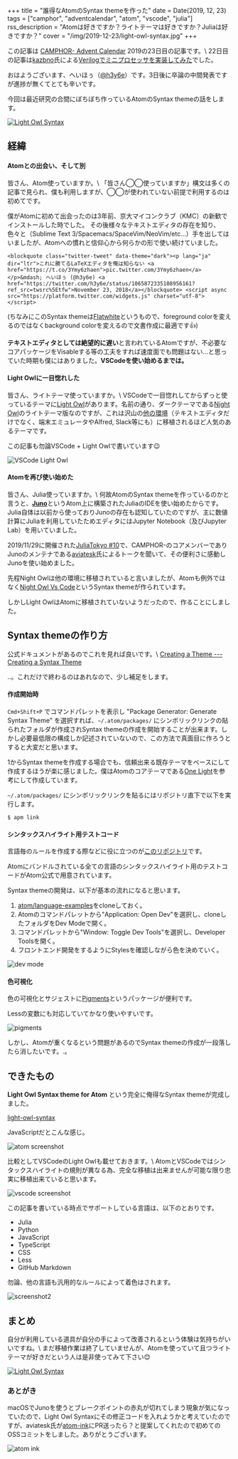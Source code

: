 +++
title = "誰得なAtomのSyntax themeを作った"
date = Date(2019, 12, 23)
tags = ["camphor", "adventcalendar", "atom", "vscode", "julia"]
rss_description = "Atomは好きですか？ライトテーマは好きですか？Juliaは好きですか？"
cover = "/img/2019-12-23/light-owl-syntax.jpg"
+++

この記事は [CAMPHOR- Advent Calendar](https://advent.camph.net/) 2019の23日目の記事です。\\
22日目の記事は[kazbno](https://twitter.com/kazbno)氏による[Verilogでミニプロセッサを実装してみた](http://kaz7890.hatenablog.com/entry/simple-riscv)でした。

おはようございます、へいほぅ（[@h3y6e](https://twitter.com/h3y6e)）です。3日後に卒論の中間発表ですが進捗が無くてとても辛いです。

今回は最近研究の合間にぼちぼち作っているAtomのSyntax themeの話をします。

[![Light Owl Syntax](/img/2019-12-23/light-owl-syntax.jpg)](https://atom.io/themes/light-owl-syntax)

## 経緯
#### Atomとの出会い、そして別
皆さん、Atom使っていますか。\\
「皆さん◯◯使っていますか」構文は多くの記事で見られ、僕も利用しますが、◯◯が使われていない前提で利用するのは初めてです。

僕がAtomに初めて出会ったのは3年前、京大マイコンクラブ（KMC）の新歓でインストールした時でした。
その後様々なテキストエディタの存在を知り、色々と（Sublime Text 3/Spacemacs/SpaceVim/NeoVim/etc...）手を出してはいましたが、Atomへの慣れと信仰心から何らかの形で使い続けていました。

~~~
<blockquote class="twitter-tweet" data-theme="dark"><p lang="ja" dir="ltr">これに勝てるLaTeXエディタを俺は知らない <a href="https://t.co/3Ymy6zhaen">pic.twitter.com/3Ymy6zhaen</a></p>&mdash; へいほぅ (@h3y6e) <a href="https://twitter.com/h3y6e/status/1065872335108956161?ref_src=twsrc%5Etfw">November 23, 2018</a></blockquote> <script async src="https://platform.twitter.com/widgets.js" charset="utf-8"></script>
~~~

(ちなみにこのSyntax themeは[Flatwhite](https://atom.io/themes/flatwhite-syntax)というもので、foreground colorを変えるのではなくbackground colorを変えるので文書作成に最適です👍)

**テキストエディタとしては絶望的に遅い**と言われているAtomですが、不必要なコアパッケージをVisableする等の工夫をすれば速度面でも問題はない…と思っていた時期も僕にはありました。**VSCodeを使い始めるまでは。**

#### Light Owlに一目惚れした
皆さん、ライトテーマ使っていますか。\\
VSCodeで一目惚れしてからずっと使っているテーマに[Light Owl](https://github.com/sdras/night-owl-vscode-theme/#light-owl)があります。名前の通り、ダークテーマである[Night Owl](https://github.com/sdras/night-owl-vscode-theme)のライトテーマ版なのですが、これは沢山の[他の環境](https://github.com/sdras/night-owl-vscode-theme#other-versions)（テキストエディタだけでなく、端末エミュレータやAlfred, Slack等にも）に移植されるほど人気のあるテーマです。

この記事も勿論VSCode + Light Owlで書いています😉

![VSCode Light Owl](/img/2019-12-23/vscode-light-owl.jpg)

#### Atomを再び使い始めた
皆さん、Julia使っていますか。\\
何故AtomのSyntax themeを作っているのかと言うと、[**Juno**](https://junolab.org/)というAtom上に構築されたJuliaのIDEを使い始めたからです。  
Julia自体は以前から使っておりJunoの存在も認知していたのですが、主に数値計算にJuliaを利用していたためエディタにはJupyter Notebook（及びJupyter Lab）を用いていました。

2019/11/29に開催された[JuliaTokyo #10](https://juliatokyo.connpass.com/event/153435/)で、CAMPHOR-のコアメンバーでありJunoのメンテナである[aviatesk](https://twitter.com/kdwkshh)氏によるトークを聞いて、その便利さに感動しJunoを使い始めました。

先程Night Owlは他の環境に移植されていると言いましたが、Atomも例外ではなく[Night Owl Vs Code](https://atom.io/themes/night-owl-vs-code-syntax)というSyntax themeが作られています。

しかしLight OwlはAtomに移植されていないようだったので、作ることにしました。

## Syntax themeの作り方
公式ドキュメントがあるのでこれを見れば良いです。\\
[Creating a Theme --- Creating a Syntax Theme](https://flight-manual.atom.io/hacking-atom/sections/creating-a-theme/#creating-a-syntax-theme)

..。これだけで終わるのはあれなので、少し補足をします。  

#### 作成開始時
`Cmd+Shift+P` でコマンドパレットを表示し "Package Generator: Generate Syntax Theme" を選択すれば、`~/.atom/packages/` にシンボリックリンクの貼られたフォルダが作成されSyntax themeの作成を開始することが出来ます。しかし必要最低限の構成しか記述されていないので、この方法で真面目に作ろうとすると大変だと思います。

1からSyntax themeを作成する場合でも、信頼出来る既存テーマをベースにして作成するほうが楽に感じました。僕はAtomのコアテーマである[One Light](https://github.com/atom/atom/tree/master/packages/one-light-syntax)を参考にして作成しています。

`~/.atom/packages/` にシンボリックリンクを貼るにはリポジトリ直下で以下を実行します。
```shell
$ apm link
```

#### シンタックスハイライト用テストコード
言語毎のルールを作成する際などに役に立つのが[このリポジトリ](https://github.com/atom/language-examples)です。

Atomにバンドルされている全ての言語のシンタックスハイライト用のテストコードがAtom公式で用意されています。

Syntax themeの開発は、以下が基本の流れになると思います。

1. [atom/language-examples](https://github.com/atom/language-examples)をcloneしておく。
2. Atomのコマンドパレットから"Application: Open Dev"を選択し、cloneしたフォルダをDev Modeで開く。
3. コマンドパレットから"Window: Toggle Dev Tools"を選択し、Developer Toolsを開く。
4. フロントエンド開発をするようにStylesを確認しながら色を決めていく。

![dev mode](/img/2019-12-23/dev-mode.jpg)


#### 色可視化
色の可視化とサジェストに[Pigments](https://atom.io/packages/pigments)というパッケージが便利です。

Lessの変数にも対応していてかなり使いやすいです。

![pigments](/img/2019-12-23/pigments.jpg)

しかし、Atomが重くなるという問題があるのでSyntax themeの作成が一段落したら消したいです。.。

## できたもの
**Light Owl Syntax theme for Atom** という完全に俺得なSyntax themeが完成しました。

[light-owl-syntax](https://github.com/h3y6e/light-owl-syntax)

JavaScriptだとこんな感じ。

![atom screenshot](/img/2019-12-23/atom-screenshot.jpg)

比較としてVSCodeのLight Owlも載せておきます。\\
AtomとVSCodeではシンタックスハイライトの規則が異なる為、完全な移植は出来ませんが可能な限り忠実に移植出来ていると思います。

![vscode screenshot](/img/2019-12-23/vscode-screenshot.jpg)

この記事を書いている時点でサポートしている言語は、以下のとおりです。

- Julia
- Python
- JavaScript
- TypeScript
- CSS
- Less
- GitHub Markdown

勿論、他の言語も汎用的なルールによって着色はされます。

![screenshot2](/img/2019-12-23/gfm-less-python-js-screenshot.jpg)

## まとめ
自分が利用している道具が自分の手によって改善されるという体験は気持ちがいいですね。\\
まだ移植作業は終了していませんが、Atomを使っていて且つライトテーマが好きだという人は是非使ってみて下さい😊

[![Light Owl Syntax](/img/2019-12-23/light-owl-syntax.jpg)](https://atom.io/themes/light-owl-syntax)

### あとがき
macOSでJunoを使うとブレークポイントの赤丸が切れてしまう現象が気になっていたので、Light Owl Syntaxにその修正コードを入れようかと考えていたのですが、aviatesk氏が[atom-ink](https://github.com/JunoLab/atom-ink)にPR送ったら？と提案してくれたので初めてのOSSコミットをしました。ありがとうございます。

![atom ink](/img/2019-12-23/atom-ink.jpg)
